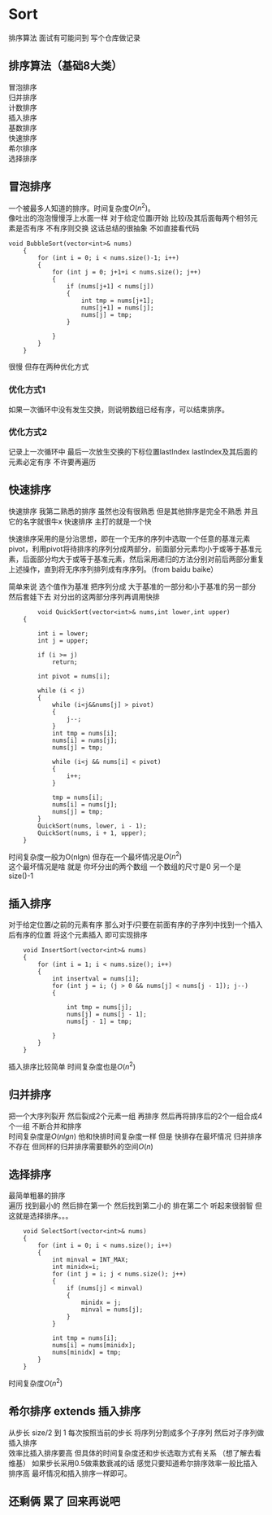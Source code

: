 # Sort
排序算法 面试有可能问到 写个仓库做记录 
## 排序算法（基础8大类）
冒泡排序  
归并排序  
计数排序  
插入排序  
基数排序  
快速排序  
希尔排序  
选择排序
## 冒泡排序
一个被最多人知道的排序。时间复杂度$`O(n^2)`$。  
像吐出的泡泡慢慢浮上水面一样 对于给定位置$`i`$开始 比较$`i`$及其后面每两个相邻元素是否有序 不有序则交换
这话总结的很抽象 不如直接看代码
```
void BubbleSort(vector<int>& nums)
	{
		for (int i = 0; i < nums.size()-1; i++)
		{
			for (int j = 0; j+1+i < nums.size(); j++)
			{
				if (nums[j+1] < nums[j])
				{
					int tmp = nums[j+1];
					nums[j+1] = nums[j];
					nums[j] = tmp;
				}

			}
		}
	}
```
很慢 但存在两种优化方式
### 优化方式1  
如果一次循环中没有发生交换，则说明数组已经有序，可以结束排序。
### 优化方式2  
记录上一次循环中 最后一次放生交换的下标位置lastIndex lastIndex及其后面的元素必定有序 不许要再遍历
## 快速排序
快速排序 我第二熟悉的排序 虽然也没有很熟悉 但是其他排序是完全不熟悉 并且它的名字就很牛x 快速排序 主打的就是一个快  

快速排序采用的是分治思想，即在一个无序的序列中选取一个任意的基准元素pivot，利用pivot将待排序的序列分成两部分，前面部分元素均小于或等于基准元素，后面部分均大于或等于基准元素，然后采用递归的方法分别对前后两部分重复上述操作，直到将无序序列排列成有序序列。（from baidu baike）

简单来说 选个值作为基准 把序列分成 大于基准的一部分和小于基准的另一部分 然后套娃下去 对分出的这两部分序列再调用快排  

```
        void QuickSort(vector<int>& nums,int lower,int upper)
	{

		int i = lower;
		int j = upper;

		if (i >= j)
			return;

		int pivot = nums[i];
		
		while (i < j)
		{
			while (i<j&&nums[j] > pivot)
			{
				j--;
			}
			int tmp = nums[i];
			nums[i] = nums[j];
			nums[j] = tmp;

			while (i<j && nums[i] < pivot)
			{
				i++;
			}

			tmp = nums[i];
			nums[i] = nums[j];
			nums[j] = tmp;
		}
		QuickSort(nums, lower, i - 1);
		QuickSort(nums, i + 1, upper);
	}
```
时间复杂度一般为O(nlgn)  但存在一个最坏情况是$`O(n^2)`$  
这个最坏情况是啥 就是 你坏分出的两个数组 一个数组的尺寸是0 另一个是size()-1

## 插入排序
对于给定位置$`i`$之前的元素有序 那么对于$`i`$只要在前面有序的子序列中找到一个插入后有序的位置 将这个元素插入 即可实现排序
```
	void InsertSort(vector<int>& nums)
	{
		for (int i = 1; i < nums.size(); i++)
		{
			int insertval = nums[i];
			for (int j = i; (j > 0 && nums[j] < nums[j - 1]); j--)
			{

				int tmp = nums[j];
				nums[j] = nums[j - 1];
				nums[j - 1] = tmp;

			}
		}
	}
```
插入排序比较简单 时间复杂度也是$`O(n^2)`$
## 归并排序
把一个大序列裂开 然后裂成2个元素一组 再排序 然后再将排序后的2个一组合成4个一组 不断合并和排序  
时间复杂度是$`O(nlgn)`$ 他和快排时间复杂度一样 但是 快排存在最坏情况 归并排序不存在 但同样的归并排序需要额外的空间$`O(n)`$
## 选择排序
最简单粗暴的排序  
遍历 找到最小的 然后排在第一个 然后找到第二小的 排在第二个 听起来很弱智 但这就是选择排序。。。
```
	void SelectSort(vector<int>& nums)
	{
		for (int i = 0; i < nums.size(); i++)
		{
			int minval = INT_MAX;
			int minidx=i;
			for (int j = i; j < nums.size(); j++)
			{
				if (nums[j] < minval)
				{
					minidx = j;
					minval = nums[j];
				}
			}

			int tmp = nums[i];
			nums[i] = nums[minidx];
			nums[minidx] = tmp;
		}
	}
```
时间复杂度$`O(n^2)`$
## 希尔排序 extends 插入排序
从步长 size/2 到 1 每次按照当前的步长 将序列分割成多个子序列 然后对子序列做插入排序  
效率比插入排序要高 但具体的时间复杂度还和步长选取方式有关系 （想了解去看维基） 
如果步长采用0.5做乘数衰减的话 感觉只要知道希尔排序效率一般比插入排序高 最坏情况和插入排序一样即可。
## 还剩俩 累了 回来再说吧


